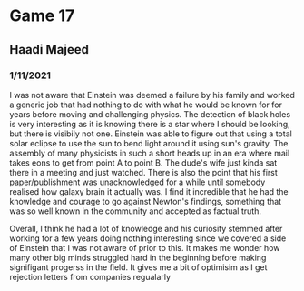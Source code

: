 # Game 17
## Haadi Majeed
### 1/11/2021

I was not aware that Einstein was deemed a failure by his family and worked a generic job that had nothing to do with what he would be known for for years before moving and challenging physics. The detection of black holes is very interesting as it is knowing there is a star where I should be looking, but there is visibily not one. Einstein was able to figure out that using a total solar eclipse to use the sun to bend light around it using sun's gravity. The assembly of many physicists in such a short heads up in an era where mail takes eons to get from point A to point B. The dude's wife just kinda sat there in a meeting and just watched. There is also the point that his first paper/publishment was unacknowledged for a while until somebody realised how galaxy brain it actually was. I find it incredible that he had the knowledge and courage to go against Newton's findings, something that was so well known in the community and accepted as factual truth. 

Overall, I think he had a lot of knowledge and his curiosity stemmed after working for a few years doing nothing interesting since we covered a side of Einstein that I was not aware of prior to this. It makes me wonder how many other big minds struggled hard in the beginning before making signifigant progerss in the field. It gives me a bit of optimisim as I get rejection letters from companies regualarly